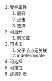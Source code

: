 1. 受控属性
   1. 展开
   2. 点击
   3. 选择
3. 可展开
   1. 懒加载
4. 可点击
   1. 父子节点无关联
   2. indeterminate
6. 可选择
7. 可拖拽
9. 虚拟列表
